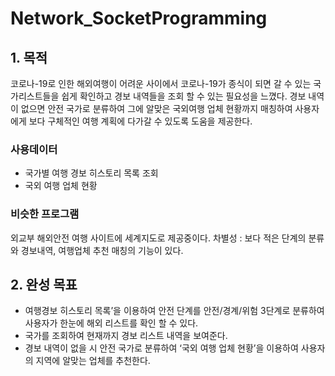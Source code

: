 # Network_SocketProgramming

## 1. 목적
코로나-19로 인한 해외여행이 어려운 사이에서 코로나-19가 종식이 되면 갈 수 있는 국가리스트들을 쉽게 확인하고 경보 내역들을 조회 할 수 있는 필요성을 느꼈다. 경보 내역이 없으면 안전 국가로 분류하여 그에 알맞은 국외여행 업체 현황까지 매칭하여 사용자에게 보다 구체적인 여행 계획에 다가갈 수 있도록 도움을 제공한다.
<br>

### 사용데이터
- 국가별 여행 경보 히스토리 목록 조회
- 국외 여행 업체 현황

### 비슷한 프로그램
외교부 해외안전 여행 사이트에 세계지도로 제공중이다.
차별성 : 보다 적은 단계의 분류와 경보내역, 여행업체 추천 매칭의 기능이 있다. 

## 2. 완성 목표
- 여행경보 히스토리 목록’을 이용하여 안전 단계를 안전/경계/위험 3단계로 분류하여 사용자가 한눈에 해외 리스트를 확인 할 수 있다.
- 국가를 조회하여 현재까지 경보 리스트 내역을 보여준다.
- 경보 내역이 없을 시 안전 국가로 분류하여 ‘국외 여행 업체 현황’을 이용하여 사용자의 지역에 알맞는 업체를 추천한다.
 
